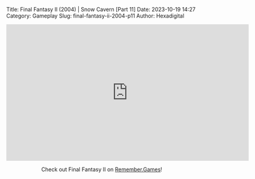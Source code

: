 Title: Final Fantasy II (2004) | Snow Cavern [Part 11]
Date: 2023-10-19 14:27
Category: Gameplay
Slug: final-fantasy-ii-2004-p11
Author: Hexadigital

<center><iframe src="https://www.youtube.com/embed/rXFZ-ipguNk?feature=oembed" allow="accelerometer; autoplay; encrypted-media; gyroscope; picture-in-picture" width="640" height="360" frameborder="0"></iframe>

Check out Final Fantasy II on [Remember.Games](https://remember.games/game/6866/final-fantasy-i-ii-dawn-of-souls/)!</center>